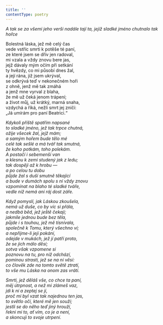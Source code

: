 ```yaml
---
title: ''
contentType: poetry
---
```


<section>

_A tak se za všemi jeho verši nadále tají ta, jejíž sladké jméno chutnalo tak hořce_

</section>

<section>

Bolestná láska, jež mě celý čas  
vede vstříc smrti k potěše té paní,  
ze které jsem se dřív jen radoval,  
mi vzala a vždy znovu bere jas,  
jejž dávaly mým očím při setkání  
ty hvězdy, co mi působí dnes žal,  
a její rána, již jsem ukrýval,  
se odkrývá teď v nekonečném hoři  
z ohně, jenž mě tak zmáhá  
a jenž mne vyrval z blaha,  
že mě už čeká jenom trápení;  
a život můj, už krátký, marná snaha,  
vzdychá a říká, nežli smrt jej zničí:  
„Já umírám pro paní Beatrici.“

_Kdykoli příště spatřím napsané  
to sladké jméno, jež tak trpce chutná,  
ožije všecek žal, jejž mám;  
a samým hořem bude tělo mé  
celé tak sešlé a má tvář tak smutná,  
že koho potkám, toho polekám.  
A postačí i sebemenší van  
a klesnu k zemi studený jak z ledu;  
tak dospěji až k hrobu —  
a po celou tu dobu  
půjde žal s duší smutně těkající  
a bude v dumách spolu s ní vždy znovu  
vzpomínat na blaho té sladké tváře,  
vedle níž nemá ani ráj dost záře._

</section>

<section>

_Když pomyslí, jak Láskou zkoušela,  
nemá už duše, co by víc si přála,  
a nedbá běd, jež ještě čekají;  
jakmile jednou bude bez těla,  
půjde i s touhou, jež mě tísnívala,  
společně k Tomu, který všechno ví;  
a nepřijme-li její pokání,  
odejde v mukách, jež jí patří proto,  
že se jich málo děsí;  
sotva však vzpomene si  
poznovu na tu, pro niž odchází,  
pominou strasti, jež se na ni věsí:  
co člověk zde na tomto světě ztratí,  
to vše mu Láska na onom zas vrátí._

</section>

<section>

_Smrti, jež děláš vše, co chce ta paní,  
měj útrpnost, a než mi zlámeš vaz,  
jdi k ní a zeptej se jí,  
proč mi byl vzat tak najednou ten jas,  
to světlo očí, které mě jen souží;  
jestli se do něho teď jiný hrouží,  
řekni mi to, ať vím, co je a není,  
a skoncuji to svoje utrpení._

</section>
